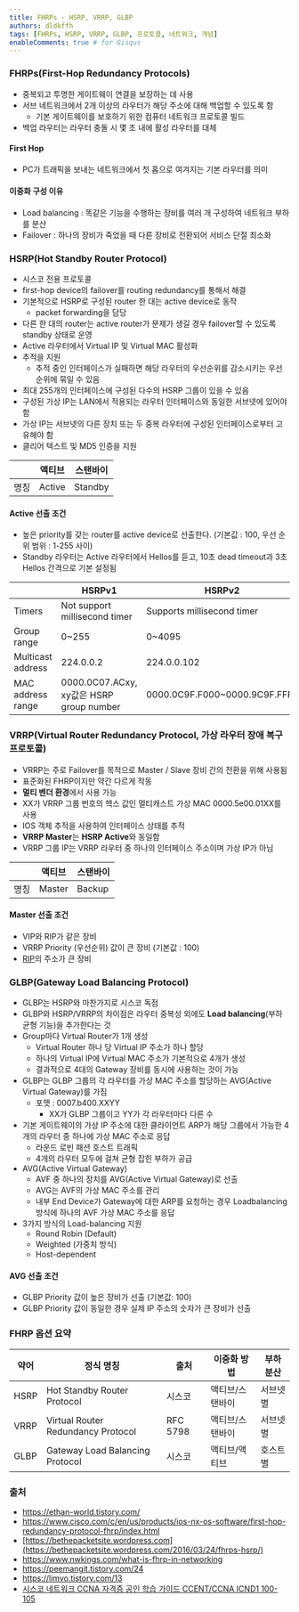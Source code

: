 ```yaml
---
title: FHRPs - HSRP, VRRP, GLBP
authors: dldkffh
tags: [FHRPs, HSRP, VRRP, GLBP, 프로토콜, 네트워크, 개념]
enableComments: true # for Gisqus
---
```


### FHRPs(First-Hop Redundancy Protocols)

- 중복되고 투명한 게이트웨이 연결을 보장하는 데 사용
- 서브 네트워크에서 2개 이상의 라우터가 해당 주소에 대해 백업할 수 있도록 함
  - 기본 게이트웨이를 보호하기 위한 컴퓨터 네트워크 프로토콜 빌드
- 백업 라우터는 라우터 충돌 시 몇 초 내에 활성 라우터를 대체
<!--truncate-->

#### First Hop

- PC가 트래픽을 보내는 네트워크에서 첫 홉으로 여겨지는 기본 라우터를 의미

#### 이중화 구성 이유

- Load balancing : 똑같은 기능을 수행하는 장비를 여러 개 구성하여 네트워크 부하를 분산
- Failover : 하나의 장비가 죽었을 때 다른 장비로 전환되어 서비스 단절 최소화

### HSRP(Hot Standby Router Protocol)

- 시스코 전용 프로토콜
- first-hop device의 failover를 routing redundancy를 통해서 해결
- 기본적으로 HSRP로 구성된 router 한 대는 active device로 동작
  - packet forwarding을 담당
- 다른 한 대의 router는 active router가 문제가 생길 경우 failover할 수 있도록 standby 상태로 운영
- Active 라우터에서 Virtual IP 및 Virtual MAC 활성화
- 추적을 지원
  - 추적 중인 인터페이스가 실패하면 해당 라우터의 우선순위를 감소시키는 우선순위에 묶일 수 있음
- 최대 255개의 인터페이스에 구성된 다수의 HSRP 그룹이 있을 수 있음
- 구성된 가상 IP는 LAN에서 적용되는 라우터 인터페이스와 동일한 서브넷에 있어야 함
- 가상 IP는 서브넷의 다른 장치 또는 두 중복 라우터에 구성된 인터페이스로부터 고유해야 함
- 클리어 텍스트 및 MD5 인증을 지원

|      | 액티브 | 스탠바이 |
| ---- | ------ | -------- |
| 명칭 | Active | Standby  |

#### Active 선출 조건

- 높은 priority를 갖는 router를 active device로 선출한다. (기본값 : 100, 우선 순위 범위 : 1-255 사이)
- Standby 라우터는 Active 라우터에서 Hellos를 듣고, 10초 dead timeout과 3초 Hellos 간격으로 기본 설정됨

|  | HSRPv1 | HSRPv2 |
| --- | --- | --- |
| Timers | Not support millisecond timer | Supports millisecond timer |
| Group range | 0~255 | 0~4095 |
| Multicast address | 224.0.0.2 | 224.0.0.102 |
| MAC address range | 0000.0C07.ACxy, xy값은 HSRP group number | 0000.0C9F.F000~0000.9C9F.FFFF |

### VRRP(Virtual Router Redundancy Protocol, 가상 라우터 장애 복구 프로토콜)

- VRRP는 주로 Failover를 목적으로 Master / Slave 장비 간의 전환을 위해 사용됨
- 표준화된 FHRP이지만 약간 다르게 작동
- **멀티 벤더 환경**에서 사용 가능
- XX가 VRRP 그룹 번호의 헥스 값인 멀티캐스트 가상 MAC 0000.5e00.01XX를 사용
- IOS 객체 추적을 사용하여 인터페이스 상태를 추적
- **VRRP Master**는 **HSRP Active**와 동일함
- VRRP 그룹 IP는 VRRP 라우터 중 하나의 인터페이스 주소이며 가상 IP가 아님

|      | 액티브 | 스탠바이 |
| ---- | ------ | -------- |
| 명칭 | Master | Backup   |

#### Master 선출 조건

- VIP와 RIP가 같은 장비
- VRRP Priority (우선순위) 값이 큰 장비 (기본값 : 100)
- [RIP](https://ko.wikipedia.org/wiki/%EB%9D%BC%EC%9A%B0%ED%8C%85_%EC%A0%95%EB%B3%B4_%ED%94%84%EB%A1%9C%ED%86%A0%EC%BD%9C)의 주소가 큰 장비

### GLBP(Gateway Load Balancing Protocol)

- GLBP는 HSRP와 마찬가지로 시스코 독점
- GLBP와 HSRP/VRRP의 차이점은 라우터 중복성 외에도 **Load balancing**(부하 균형 기능)을 추가한다는 것
- Group마다 Virtual Router가 1개 생성
  - Virtual Router 하나 당 Virtual IP 주소가 하나 할당
  - 하나의 Virtual IP에 Virtual MAC 주소가 기본적으로 4개가 생성
  - 결과적으로 4대의 Gateway 장비를 동시에 사용하는 것이 가능
- GLBP는 GLBP 그룹의 각 라우터를 가상 MAC 주소를 할당하는 AVG(Active Virtual Gateway)를 가짐
  - 포맷 : 0007.b400.XXYY
    - XX가 GLBP 그룹이고 YY가 각 라우터마다 다른 수
- 기본 게이트웨이의 가상 IP 주소에 대한 클라이언트 ARP가 해당 그룹에서 가능한 4개의 라우터 중 하나에 가상 MAC 주소로 응답
  - 라운드 로빈 패션 호스트 트래픽
  - 4개의 라우터 모두에 걸쳐 균형 잡힌 부하가 공급
- AVG(Active Virtual Gateway)
  - AVF 중 하나의 장치를 AVG(Active Virtual Gateway)로 선출
  - AVG는 AVF의 가상 MAC 주소를 관리
  - 내부 End Device가 Gateway에 대한 ARP를 요청하는 경우 Loadbalancing 방식에 하나의 AVF 가상 MAC 주소를 응답
- 3가지 방식의 Load-balancing 지원
  - Round Robin (Default)
  - Weighted (가중치 방식)
  - Host-dependent

#### AVG 선출 조건

- GLBP Priority 값이 높은 장비가 선출 (기본값: 100)
- GLBP Priority 값이 동일한 경우 실제 IP 주소의 숫자가 큰 장비가 선출

### FHRP 옵션 요약

| 약어 | 정식 명칭 | 출처 | 이중화 방법 | 부하 분산 |
| --- | --- | --- | --- | --- |
| HSRP | Hot Standby Router Protocol | 시스코 | 액티브/스탠바이 | 서브넷별 |
| VRRP | Virtual Router Redundancy Protocol | RFC 5798 | 액티브/스탠바이 | 서브넷별 |
| GLBP | Gateway Load Balancing Protocol | 시스코 | 액티브/액티브 | 호스트별 |

### 출처

- https://ethan-world.tistory.com/
- https://www.cisco.com/c/en/us/products/ios-nx-os-software/first-hop-redundancy-protocol-fhrp/index.html
- [https://bethepacketsite.wordpress.com](https://bethepacketsite.wordpress.com/2016/03/24/fhrps-hsrp/)
- https://www.nwkings.com/what-is-fhrp-in-networking
- https://peemangit.tistory.com/24
- https://limvo.tistory.com/13
- [시스코 네트워크 CCNA 자격증 공인 학습 가이드 CCENT/CCNA ICND1 100-105](https://www.cyber.co.kr/book/item/5604)

